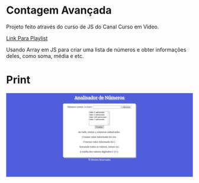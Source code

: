 # Contagem Avançada

Projeto feito através do curso de JS do Canal Curso em Vìdeo.

[Link Para Playlist](https://www.youtube.com/playlist?list=PLHz_AreHm4dlsK3Nr9GVvXCbpQyHQl1o1)

Usando Array em JS para criar uma lista de números e obter informações deles, como soma, média e etc.

# Print

![Contagem](Screenshot/Screen.png)
